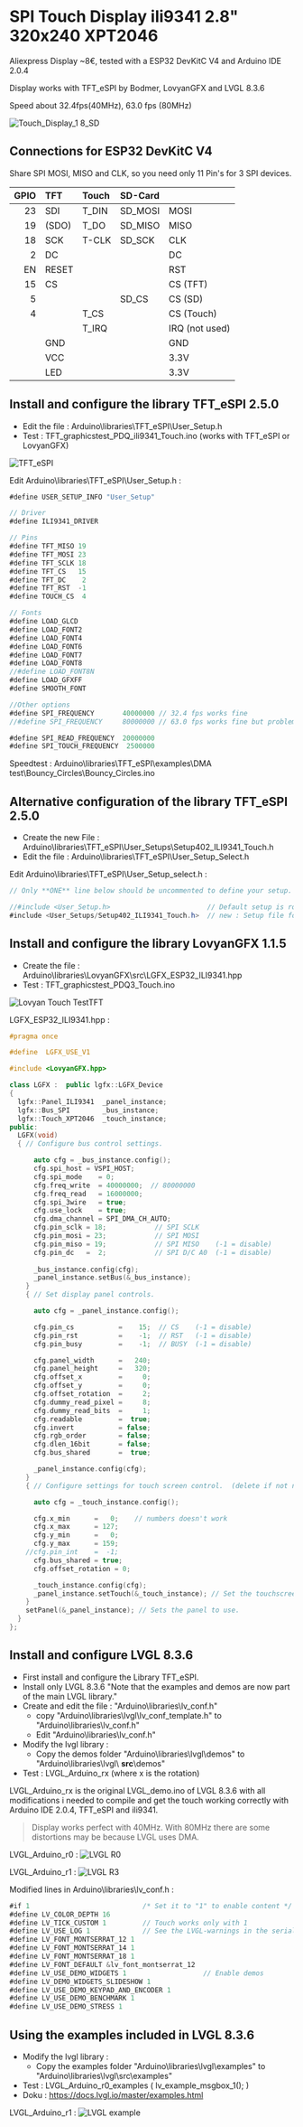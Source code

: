 # SPI Touch Display ili9341 2.8" 320x240 XPT2046

Aliexpress Display ~8€, tested with a ESP32 DevKitC V4 and Arduino IDE 2.0.4

Display works with TFT_eSPI by Bodmer, LovyanGFX and LVGL 8.3.6 

Speed about 32.4fps(40MHz), 63.0 fps (80MHz)

![Touch_Display_1 8_SD](pictures/Touch_Display_ili9341_2.8.jpg)

## Connections for ESP32 DevKitC V4

Share SPI MOSI, MISO and CLK, so you need only 11 Pin's for 3 SPI devices.

| GPIO | TFT   | Touch | SD-Card |                |
| ---: | :---- | :---- | :------ | :------------- |
| 23   | SDI   | T_DIN | SD_MOSI | MOSI           |
| 19   |(SDO)  | T_DO  | SD_MISO | MISO           |
| 18   | SCK   | T-CLK | SD_SCK  | CLK            |
|  2   | DC    |       |         | DC             |
| EN   | RESET |       |         | RST            |
| 15   | CS    |       |         | CS  (TFT)      |
|  5   |       |       | SD_CS   | CS  (SD)       |
|  4   |       | T_CS  |         | CS  (Touch)    |
|      |       | T_IRQ |         | IRQ (not used) |
|      | GND   |       |         | GND            |
|      | VCC   |       |         | 3.3V           |
|      | LED   |       |         | 3.3V           |

## Install and configure the library TFT_eSPI 2.5.0
- Edit the file : Arduino\libraries\TFT_eSPI\User_Setup.h
- Test : TFT_graphicstest_PDQ_ili9341_Touch.ino (works with TFT_eSPI or LovyanGFX)

![TFT_eSPI](pictures/Graphicstest_03.jpg)

Edit Arduino\libraries\TFT_eSPI\User_Setup.h :

```java
#define USER_SETUP_INFO "User_Setup"

// Driver
#define ILI9341_DRIVER

// Pins
#define TFT_MISO 19
#define TFT_MOSI 23
#define TFT_SCLK 18
#define TFT_CS   15
#define TFT_DC    2
#define TFT_RST  -1
#define TOUCH_CS  4

// Fonts
#define LOAD_GLCD
#define LOAD_FONT2
#define LOAD_FONT4
#define LOAD_FONT6
#define LOAD_FONT7
#define LOAD_FONT8
//#define LOAD_FONT8N
#define LOAD_GFXFF
#define SMOOTH_FONT

//Other options
#define SPI_FREQUENCY       40000000 // 32.4 fps works fine
//#define SPI_FREQUENCY     80000000 // 63.0 fps works fine but problems with examples that use DMA (?).

#define SPI_READ_FREQUENCY  20000000
#define SPI_TOUCH_FREQUENCY  2500000

```
Speedtest : Arduino\libraries\TFT_eSPI\examples\DMA test\Bouncy_Circles\Bouncy_Circles.ino

## Alternative configuration of the library TFT_eSPI 2.5.0
- Create the new File : Arduino\libraries\TFT_eSPI\User_Setups\Setup402_ILI9341_Touch.h
- Edit the file : Arduino\libraries\TFT_eSPI\User_Setup_Select.h

Edit Arduino\libraries\TFT_eSPI\User_Setup_select.h :
```java
// Only **ONE** line below should be uncommented to define your setup.

//#include <User_Setup.h>                        // Default setup is root library folder
#include <User_Setups/Setup402_ILI9341_Touch.h>  // new : Setup file for ST7735 with touch
```

## Install and configure the library LovyanGFX 1.1.5
- Create the file : Arduino\libraries\LovyanGFX\src\LGFX_ESP32_ILI9341.hpp
- Test : TFT_graphicstest_PDQ3_Touch.ino

![Lovyan Touch TestTFT](pictures/Lovyan_Touch_Test.jpg)

LGFX_ESP32_ILI9341.hpp :

```c++
#pragma once

#define  LGFX_USE_V1

#include <LovyanGFX.hpp>

class LGFX :  public lgfx::LGFX_Device
{
  lgfx::Panel_ILI9341  _panel_instance;
  lgfx::Bus_SPI        _bus_instance;
  lgfx::Touch_XPT2046  _touch_instance;
public:
  LGFX(void)
  { // Configure bus control settings.

      auto cfg = _bus_instance.config();
      cfg.spi_host = VSPI_HOST;
      cfg.spi_mode    = 0;
      cfg.freq_write  = 40000000;  // 80000000 
      cfg.freq_read   = 16000000;
      cfg.spi_3wire   = true;
      cfg.use_lock    = true;
      cfg.dma_channel = SPI_DMA_CH_AUTO;
      cfg.pin_sclk = 18;            // SPI SCLK
      cfg.pin_mosi = 23;            // SPI MOSI
      cfg.pin_miso = 19;            // SPI MISO    (-1 = disable)
      cfg.pin_dc   =  2;            // SPI D/C A0  (-1 = disable)
      
      _bus_instance.config(cfg);
      _panel_instance.setBus(&_bus_instance);
    }
    { // Set display panel controls.

      auto cfg = _panel_instance.config();

      cfg.pin_cs           =    15;  // CS    (-1 = disable)
      cfg.pin_rst          =    -1;  // RST   (-1 = disable)
      cfg.pin_busy         =    -1;  // BUSY  (-1 = disable)

      cfg.panel_width      =   240;
      cfg.panel_height     =   320;
      cfg.offset_x         =     0;
      cfg.offset_y         =     0;
      cfg.offset_rotation  =     2;
      cfg.dummy_read_pixel =     8;
      cfg.dummy_read_bits  =     1;
      cfg.readable         =  true;
      cfg.invert           = false;
      cfg.rgb_order        = false;
      cfg.dlen_16bit       = false;
      cfg.bus_shared       =  true;

      _panel_instance.config(cfg);
    }
    { // Configure settings for touch screen control.  (delete if not necessary)

      auto cfg = _touch_instance.config();

      cfg.x_min      =   0;    // numbers doesn't work
      cfg.x_max      = 127;
      cfg.y_min      =   0;
      cfg.y_max      = 159;
    //cfg.pin_int    =  -1;
      cfg.bus_shared = true;
      cfg.offset_rotation = 0;

      _touch_instance.config(cfg);
      _panel_instance.setTouch(&_touch_instance); // Set the touchscreen to the panel.
    }
    setPanel(&_panel_instance); // Sets the panel to use.
  }
};
```
## Install and configure LVGL 8.3.6 
- First install and configure the Library TFT_eSPI. 
- Install only LVGL 8.3.6 "Note that the examples and demos are now part of the main LVGL library."
- Create and edit the file : "Arduino\libraries\lv_conf.h"
  - copy "Arduino\libraries\lvgl\lv_conf_template.h" to "Arduino\libraries\lv_conf.h"
  - Edit "Arduino\libraries\lv_conf.h"
- Modify the lvgl library :
  - Copy the demos folder "Arduino\libraries\lvgl\demos" to "Arduino\libraries\lvgl\ **src**\demos"
- Test : LVGL_Arduino_rx (where x is the rotation)

LVGL_Arduino_rx is the original LVGL_demo.ino of LVGL 8.3.6 with all modifications i needed to compile and get the touch working correctly with Arduino IDE 2.0.4, TFT_eSPI and ili9341.

> Display works perfect with 40MHz. With 80MHz there are some distortions may be because LVGL uses DMA.

LVGL_Arduino_r0 :
![LVGL R0](pictures/LVGL_Widget_r0_01.jpg)

LVGL_Arduino_r1 :
![LVGL R3](pictures/LVGL_Widget_01.jpg)

Modified lines in Arduino\libraries\lv_conf.h :
```java
#if 1                            /* Set it to "1" to enable content */
#define LV_COLOR_DEPTH 16
#define LV_TICK_CUSTOM 1         // Touch works only with 1
#define LV_USE_LOG 1             // See the LVGL-warnings in the serial monitor
#define LV_FONT_MONTSERRAT_12 1 
#define LV_FONT_MONTSERRAT_14 1
#define LV_FONT_MONTSERRAT_18 1
#define LV_FONT_DEFAULT &lv_font_montserrat_12
#define LV_USE_DEMO_WIDGETS 1                   // Enable demos
#define LV_DEMO_WIDGETS_SLIDESHOW 1
#define LV_USE_DEMO_KEYPAD_AND_ENCODER 1
#define LV_USE_DEMO_BENCHMARK 1
#define LV_USE_DEMO_STRESS 1
```

## Using the examples included in LVGL 8.3.6 
- Modify the lvgl library :
  - Copy the examples folder "Arduino\libraries\lvgl\examples" to "Arduino\libraries\lvgl\src\examples"
- Test : LVGL_Arduino_r0_examples ( lv_example_msgbox_1(); )
- Doku : https://docs.lvgl.io/master/examples.html

LVGL_Arduino_r1 :
![LVGL example](pictures/LVGL_example_msgbox.jpg)

<!-- unvisible -->
